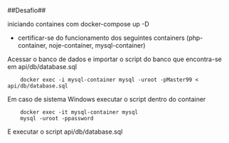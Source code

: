 ##Desafio##


iniciando containes com docker-compose up -D
* certificar-se do funcionamento dos seguintes containers (php-container, noje-container, mysql-container)

Acessar o banco de dados e importar o script do banco que encontra-se em api/db/database.sql
    
        docker exec -i mysql-container mysql -uroot -pMaster99 < api/db/database.sql

Em caso de sistema Windows executar o script dentro do container
        
        docker exec -it mysql-container mysql
        mysql -uroot -ppassword

E executar  o script api/db/database.sql
